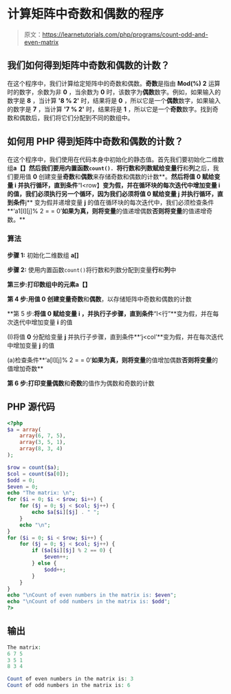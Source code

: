 # 计算矩阵中奇数和偶数的程序

> 原文：<https://learnetutorials.com/php/programs/count-odd-and-even-matrix>

## 我们如何得到矩阵中奇数和偶数的计数？

在这个程序中，我们计算给定矩阵中的奇数和偶数。**奇数**是指由 **Mod(%)** **2** 运算时的数字，余数为非 **0** ，当余数为 **0** 时，该数字为**偶数**数字。例如，如果输入的数字是 **8** ，当计算 **'8 % 2'** 时，结果将是 **0** ，所以它是一个**偶数**数字，如果输入的数字是 **7** ，当计算 **'7 % 2'** 时，结果将是 **1** ，所以它是一个**奇数**数字。找到奇数和偶数后，我们将它们分配到不同的数组中。

## 如何用 PHP 得到矩阵中奇数和偶数的计数？

在这个程序中，我们使用在代码本身中初始化的静态值。首先我们要初始化二维数组**a【】**然后我们要用内置函数`count(). `将行数和列数赋给变量**行**和**列**之后，我们要用值 **0** 创建变量**奇数**和**偶数**来存储奇数和偶数的计数**。**然后将值 **0** 赋给变量 **i** 并执行循环，直到条件**“I<row】**变为假，并在循环块的每次迭代中增加变量 **i** 的值，我们必须执行另一个循环，因为我们必须将值 **0** 赋给变量 **j** 并执行循环，直到条件**j** 变为假并递增变量 **j** 的值在循环块的每次迭代中，我们必须检查条件**‘a1[I][j]% 2 = = 0’**如果为真，则将变量**的值递增偶数**否则将变量**的值递增奇数。**

### 算法

**步骤 1:** 初始化二维数组 **a[]**

**步骤 2:** 使用内置函数`count()`将行数和列数分配到变量**行**和**列**中

**第三步:**打印数组中的元素**a【】**

**第 4 步:**用值 **0** 创建变量**奇数**和**偶数**，以存储矩阵中奇数和偶数的计数

**第 5 步:**将值 **0** 赋给变量 **i** ，并执行子步骤，直到条件**“I<行”**变为假，并在每次迭代中增加变量 **i** 的值

(I)将值 **0** 分配给变量 **j** 并执行子步骤，直到条件**‘j<col’**变为假，并在每次迭代中增加变量 **j** 的值

(a)检查条件**‘a[I][j]% 2 = = 0’**如果为真，则将变量**的值增加偶数**否则将变量**的值增加奇数**

**第 6 步:**打印变量**偶数**和**奇数**的值作为偶数和奇数的计数

## PHP 源代码

```php
<?php
$a = array(
    array(6, 7, 5),
    array(3, 5, 1),
    array(8, 3, 4)
);

$row = count($a);
$col = count($a[0]);
$odd = 0;
$even = 0;
echo "The matrix: \n";
for ($i = 0; $i < $row; $i++) {
    for ($j = 0; $j < $col; $j++) {
        echo $a[$i][$j] . " ";
    }
    echo "\n";
}
for ($i = 0; $i < $row; $i++) {
    for ($j = 0; $j < $col; $j++) {
        if ($a[$i][$j] % 2 == 0) {
            $even++;
        } else {
            $odd++;
        }
    }
}
echo "\nCount of even numbers in the matrix is: $even";
echo "\nCount of odd numbers in the matrix is: $odd";
?>

```

## 输出

```php
The matrix:
6 7 5
3 5 1
8 3 4

Count of even numbers in the matrix is: 3
Count of odd numbers in the matrix is: 6
```